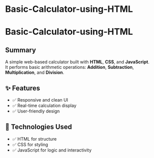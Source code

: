 # Basic-Calculator-using-HTML
# Basic-Calculator-using-HTML

## Summary

A simple web-based calculator built with **HTML**, **CSS**, and **JavaScript**.  
It performs basic arithmetic operations: **Addition**, **Subtraction**, **Multiplication**, and **Division**.

## ✨ Features
- ✅ Responsive and clean UI  
- ✅ Real-time calculation display  
- ✅ User-friendly design

## 🚀 Technologies Used
- ✅ HTML for structure  
- ✅ CSS for styling  
- ✅ JavaScript for logic and interactivity
